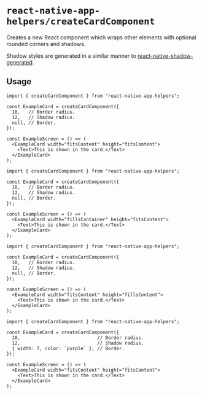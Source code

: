 # `react-native-app-helpers/createCardComponent`

Creates a new React component which wraps other elements with optional rounded
corners and shadows.

Shadow styles are generated in a similar manner to
[react-native-shadow-generated](https://github.com/rajeshd50/react-native-shadow-generator).

## Usage

```tsx
import { createCardComponent } from "react-native-app-helpers";

const ExampleCard = createCardComponent({
  10,   // Border radius.
  12,   // Shadow radius.
  null, // Border.
});

const ExampleScreen = () => (
  <ExampleCard width="fitsContent" height="fitsContent">
    <Text>This is shown in the card.</Text>
  </ExampleCard>
);
```

```tsx
import { createCardComponent } from "react-native-app-helpers";

const ExampleCard = createCardComponent({
  10,   // Border radius.
  12,   // Shadow radius.
  null, // Border.
});

const ExampleScreen = () => (
  <ExampleCard width="fillsContainer" height="fitsContent">
    <Text>This is shown in the card.</Text>
  </ExampleCard>
);
```

```tsx
import { createCardComponent } from "react-native-app-helpers";

const ExampleCard = createCardComponent({
  10,   // Border radius.
  12,   // Shadow radius.
  null, // Border.
});

const ExampleScreen = () => (
  <ExampleCard width="fitsContent" height="fillsContent">
    <Text>This is shown in the card.</Text>
  </ExampleCard>
);
```

```tsx
import { createCardComponent } from "react-native-app-helpers";

const ExampleCard = createCardComponent({
  10,                            // Border radius.
  12,                            // Shadow radius.
  { width: 7, color: `purple` }, // Border.
});

const ExampleScreen = () => (
  <ExampleCard width="fitsContent" height="fitsContent">
    <Text>This is shown in the card.</Text>
  </ExampleCard>
);
```
